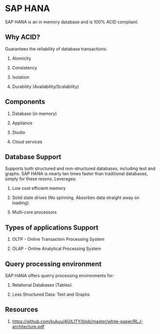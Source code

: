 # SAP HANA

SAP HANA is an in memory database and is 100% ACID compliant. 


## Why ACID?

Guarantees the reliability of database transactions:

1. Atomicity

2. Consistency

3. Isolation

4. Durability (Availability/Scalability)


## Components

1. Database (in memory)

2. Appliance

3. Studio

4. Cloud services


## Database Support

Supports both structured and non-structured databases, including text and graphs. SAP HANA is nearly ten times faster than traditional databases, simply for these resons. Leverages:

1. Low cost efficient memory

2. Solid state drives (No spinning. Absorbes data straight away on loading).

3. Multi-core processors


## Types of applications Support

1. OLTP - Online Transaction Processing System

2. OLAP - Online Analytical Processing System


## Query processing environment

SAP HANA offers querry processing environments for:

1. Relational Databases (Tables).

2. Less Structured Data: Text and Graphs


## Resources

1. https://github.com/kukuu/AGILITY/blob/master/white-paper/RLJ-architecture.pdf  
